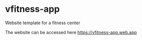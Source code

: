 # vfitness-app
 Website template for a fitness center

 The website can be accessed here https://vfitness-app.web.app
